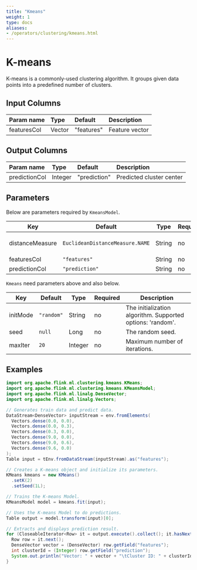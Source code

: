 ```yaml
---
title: "Kmeans"
weight: 1
type: docs
aliases:
- /operators/clustering/kmeans.html
---
```

<!--
Licensed to the Apache Software Foundation (ASF) under one
or more contributor license agreements.  See the NOTICE file
distributed with this work for additional information
regarding copyright ownership.  The ASF licenses this file
to you under the Apache License, Version 2.0 (the
"License"); you may not use this file except in compliance
with the License.  You may obtain a copy of the License at

  http://www.apache.org/licenses/LICENSE-2.0

Unless required by applicable law or agreed to in writing,
software distributed under the License is distributed on an
"AS IS" BASIS, WITHOUT WARRANTIES OR CONDITIONS OF ANY
KIND, either express or implied.  See the License for the
specific language governing permissions and limitations
under the License.
-->

# K-means

K-means is a commonly-used clustering algorithm. It groups given data points
into a predefined number of clusters.

## Input Columns

| Param name  | Type    | Default    | Description    |
| :---------- | :------ | :--------- | :------------- |
| featuresCol | Vector  | "features" | Feature vector |

## Output Columns

| Param name    | Type    | Default      | Description              |
| :------------ | :------ | :----------- | :----------------------- |
| predictionCol | Integer | "prediction" | Predicted cluster center |

## Parameters

Below are parameters required by `KmeansModel`.

| Key             | Default                         | Type   | Required | Description                                                  |
| --------------- | ------------------------------- | ------ | -------- | ------------------------------------------------------------ |
| distanceMeasure | `EuclideanDistanceMeasure.NAME` | String | no       | Distance measure. Supported values: `EuclideanDistanceMeasure.NAME` |
| featuresCol     | `"features"`                    | String | no       | Features column name.                                        |
| predictionCol   | `"prediction"`                  | String | no       | Prediction column name.                                      |

`Kmeans` need parameters above and also below.

| Key      | Default    | Type    | Required | Description                                                |
| -------- | ---------- | ------- | -------- | ---------------------------------------------------------- |
| initMode | `"random"` | String  | no       | The initialization algorithm. Supported options: 'random'. |
| seed     | `null`     | Long    | no       | The random seed.                                           |
| maxIter  | `20`       | Integer | no       | Maximum number of iterations.                              |

## Examples

```java
import org.apache.flink.ml.clustering.kmeans.KMeans;
import org.apache.flink.ml.clustering.kmeans.KMeansModel;
import org.apache.flink.ml.linalg.DenseVector;
import org.apache.flink.ml.linalg.Vectors;

// Generates train data and predict data.
DataStream<DenseVector> inputStream = env.fromElements(
  Vectors.dense(0.0, 0.0),
  Vectors.dense(0.0, 0.3),
  Vectors.dense(0.3, 0.0),
  Vectors.dense(9.0, 0.0),
  Vectors.dense(9.0, 0.6),
  Vectors.dense(9.6, 0.0)
);
Table input = tEnv.fromDataStream(inputStream).as("features");

// Creates a K-means object and initialize its parameters.
KMeans kmeans = new KMeans()
  .setK(2)
  .setSeed(1L);

// Trains the K-means Model.
KMeansModel model = kmeans.fit(input);

// Uses the K-means Model to do predictions.
Table output = model.transform(input)[0];

// Extracts and displays prediction result.
for (CloseableIterator<Row> it = output.execute().collect(); it.hasNext(); ) {
  Row row = it.next();
  DenseVector vector = (DenseVector) row.getField("features");
  int clusterId = (Integer) row.getField("prediction");
  System.out.println("Vector: " + vector + "\tCluster ID: " + clusterId);
}
```
